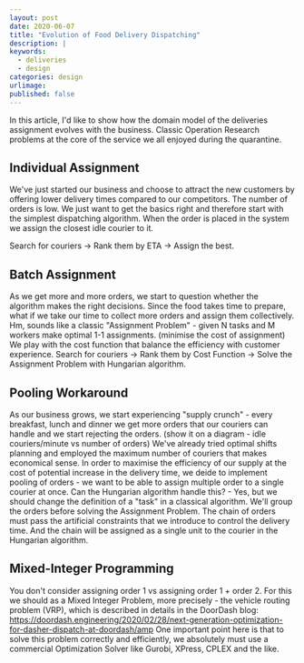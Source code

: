 ```yaml
---
layout: post
date: 2020-06-07
title: "Evolution of Food Delivery Dispatching"
description: |
keywords:
  - deliveries
  - design
categories: design
urlimage: 
published: false
---
```


In this article, I'd like to show how the domain model of the deliveries assignment evolves with the business.
Classic Operation Research problems at the core of the service we all enjoyed during the quarantine.

<!--more-->

## Individual Assignment

We've just started our business and choose to attract the new customers by offering lower delivery times compared to our competitors. The number of orders is low.
We just want to get the basics right and therefore start with the simplest dispatching algorithm.
When the order is placed in the system we assign the closest idle courier to it.

Search for couriers -> Rank them by ETA -> Assign the best.

## Batch Assignment

As we get more and more orders, we start to question whether the algorithm makes the right decisions.
Since the food takes time to prepare, what if we take our time to collect more orders and assign them collectively.
Hm, sounds like a classic "Assignment Problem" - given N tasks and M workers make optimal 1-1 assignments. (minimise the cost of assignment)
We play with the cost function that balance the efficiency with customer experience.
Search for couriers -> Rank them by Cost Function -> Solve the Assignment Problem with Hungarian algorithm.

## Pooling Workaround

As our business grows, we start experiencing "supply crunch" - every breakfast, lunch and dinner we get more orders that our couriers can handle and we start rejecting the orders. (show it on a diagram - idle couriers/minute vs number of orders) We've already tried optimal shifts planning and employed the maximum number of couriers that makes economical sense. In order to maximise the efficiency of our supply at the cost of potential increase in the delivery time, we deide to implement pooling of orders - we want to be able to assign multiple order to a single courier at once.
Can the Hungarian algorithm handle this? - Yes, but we should change the definition of a "task" in a classical algorithm.
We'll group the orders before solving the Assignment Problem. The chain of orders must pass the artificial constraints that we introduce to control the delivery time. And the chain will be assigned as a single unit to the courier in the Hungarian algorithm.

## Mixed-Integer Programming

You don't consider assigning order 1 vs assigning order 1 + order 2.
For this we should as a Mixed Integer Problem, more precisely - the vehicle routing problem (VRP), which is described in details in the DoorDash blog: https://doordash.engineering/2020/02/28/next-generation-optimization-for-dasher-dispatch-at-doordash/amp
One important point here is that to solve this problem correctly and efficiently, we absolutely must use a commercial Optimization Solver like Gurobi, XPress, CPLEX and the like.
